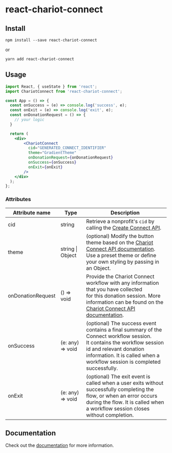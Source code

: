 # react-chariot-connect

## Install
```
npm install --save react-chariot-connect
```
or
```
yarn add react-chariot-connect
```

## Usage
```jsx
import React, { useState } from 'react';
import ChariotConnect from 'react-chariot-connect';

const App = () => {
  const onSuccess = (e) => console.log('success', e);
  const onExit = (e) => console.log('exit', e);
  const onDonationRequest = () => {
    // your logic
  }

  return (
    <div>
        <ChariotConnect 
          cid="GENERATED_CONNECT_IDENTIFIER" 
          theme="GradientTheme" 
          onDonationRequest={onDonationRequest} 
          onSuccess={onSuccess} 
          onExit={onExit} 
        />
    </div>
  );
};
```

### Attributes
| Attribute name    | Type             | Description                                                              |
| ----------------- | ---------------- | ------------------------------------------------------------------------ |
| cid               | string           | Retrieve a nonprofit's `cid` by calling the [Create Connect API](https://givechariot.readme.io/reference/create-connect).|
| theme             | string \| Object | (optional) Modify the button theme based on the [Chariot Connect API documentation](https://givechariot.readme.io/reference/button-styles). <br />Use a preset theme or define your own styling by passing in an Object. |
| onDonationRequest | () => void       | Provide the Chariot Connect workflow with any information that you have collected <br />for this donation session. More information can be found on the [Chariot Connect API <br />documentation](https://givechariot.readme.io/reference/integrating-connect#provide-donation-data-to-chariot-connect). |
| onSuccess         | (e: any) => void | (optional) The success event contains a final summary of the Connect workflow session. <br />It contains the workflow session id and relevant donation information. It is called when a <br />workflow session is completed successfully. |
| onExit            | (e: any) => void | (optional) The exit event is called when a user exits without successfully completing the <br />flow, or when an error occurs during the flow. It is called when a workflow session closes <br />without completion. |


## Documentation
Check out the [documentation](https://givechariot.readme.io/reference/overview-1) for more information.

